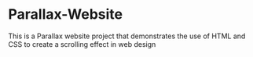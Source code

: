 # Parallax-Website
This is a Parallax website project that demonstrates the use of HTML and CSS to create a scrolling effect in web design
